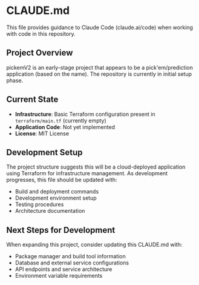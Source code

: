 # CLAUDE.md

This file provides guidance to Claude Code (claude.ai/code) when working with code in this repository.

## Project Overview

pickemV2 is an early-stage project that appears to be a pick'em/prediction application (based on the name). The repository is currently in initial setup phase.

## Current State

- **Infrastructure**: Basic Terraform configuration present in `terraform/main.tf` (currently empty)
- **Application Code**: Not yet implemented
- **License**: MIT License

## Development Setup

The project structure suggests this will be a cloud-deployed application using Terraform for infrastructure management. As development progresses, this file should be updated with:

- Build and deployment commands
- Development environment setup
- Testing procedures
- Architecture documentation

## Next Steps for Development

When expanding this project, consider updating this CLAUDE.md with:
- Package manager and build tool information
- Database and external service configurations
- API endpoints and service architecture
- Environment variable requirements